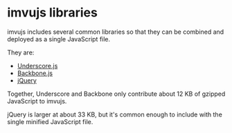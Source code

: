 # imvujs libraries

imvujs includes several common libraries so that they can be combined
and deployed as a single JavaScript file.

They are:

* [Underscore.js](http://underscorejs.org/)
* [Backbone.js](http://backbonejs.org/)
* [jQuery](http://jquery.com/)

Together, Underscore and Backbone only contribute about 12 KB of
gzipped JavaScript to imvujs.

jQuery is larger at about 33 KB, but it's common enough to include
with the single minified JavaScript file.
